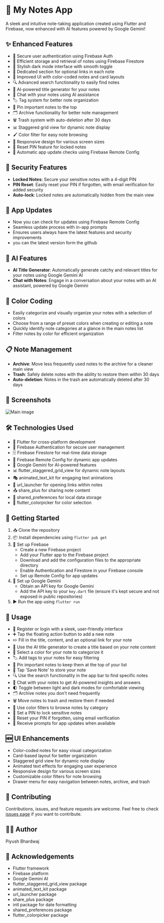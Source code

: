 # 📝 My Notes App
A sleek and intuitive note-taking application created using Flutter and Firebase, now enhanced with AI features powered by Google Gemini!

## ✨ Enhanced Features
- 🔐 Secure user authentication using Firebase Auth
- 💾 Efficient storage and retrieval of notes using Firebase Firestore
- 🌙 Stylish dark mode interface with smooth toggle
- 🔗 Dedicated section for optional links in each note
- 🎨 Improved UI with color-coded notes and card layouts
- 🔍 Advanced search functionality to easily find notes
- 🧠 AI-powered title generator for your notes
- 💬 Chat with your notes using AI assistance
- 🏷️ Tag system for better note organization
- 📌 Pin important notes to the top
- 🗂️ Archive functionality for better note management
- 🗑️ Trash system with auto-deletion after 30 days
- 📊 Staggered grid view for dynamic note display
- 🖌️ Color filter for easy note browsing
- 📱 Responsive design for various screen sizes
- 🔑 Reset PIN feature for locked notes
- 🔄 Automatic app update checks using Firebase Remote Config

## 🔐 Security Features
- **Locked Notes**: Secure your sensitive notes with a 4-digit PIN
- **PIN Reset**: Easily reset your PIN if forgotten, with email verification for added security
- **Auto-lock**: Locked notes are automatically hidden from the main view

## 🔄 App Updates
- Now you can check for updates using Firebase Remote Config
- Seamless update process with in-app prompts
- Ensures users always have the latest features and security improvements
- you can the latest version form the github

## 🤖 AI Features
- **AI Title Generator**: Automatically generate catchy and relevant titles for your notes using Google Gemini AI
- **Chat with Notes**: Engage in a conversation about your notes with an AI assistant, powered by Google Gemini

## 🌈 Color Coding
- Easily categorize and visually organize your notes with a selection of colors
- Choose from a range of preset colors when creating or editing a note
- Quickly identify note categories at a glance in the main notes list
- Filter notes by color for efficient organization

## 📋 Note Management
- **Archive**: Move less frequently used notes to the archive for a cleaner main view
- **Trash**: Safely delete notes with the ability to restore them within 30 days
- **Auto-deletion**: Notes in the trash are automatically deleted after 30 days

## 📸 Screenshots
![Main image](https://github.com/user-attachments/assets/f445b58c-2fb3-4cd2-81bf-fa076af234c2)


## 🛠️ Technologies Used
- 📱 Flutter for cross-platform development
- 🔑 Firebase Authentication for secure user management
- 🗄️ Firebase Firestore for real-time data storage
- 🔄 Firebase Remote Config for dynamic app updates
- 🤖 Google Gemini for AI-powered features
- 📊 flutter_staggered_grid_view for dynamic note layouts
- 🎭 animated_text_kit for engaging text animations
- 🔗 url_launcher for opening links within notes
- 📤 share_plus for sharing note content
- 💾 shared_preferences for local data storage
- 🎨 flutter_colorpicker for color selection

## 🚀 Getting Started
1. 📥 Clone the repository
2. 📦 Install dependencies using `flutter pub get`
3. 🔧 Set up Firebase
   - Create a new Firebase project
   - Add your Flutter app to the Firebase project
   - Download and add the configuration files to the appropriate directory
   - Enable Authentication and Firestore in your Firebase console
   - Set up Remote Config for app updates
4. 🤖 Set up Google Gemini
   - Obtain an API key for Google Gemini
   - Add the API key to your `key.dart` file (ensure it's kept secure and not exposed in public repositories)
5. ▶️ Run the app using `flutter run`

## 📖 Usage
- 👤 Register or login with a sleek, user-friendly interface
- ➕ Tap the floating action button to add a new note
- ✏️ Fill in the title, content, and an optional link for your note
- 🧠 Use the AI title generator to create a title based on your note content
- 🎨 Select a color for your note to categorize it
- 🏷️ Add tags to your notes for easy filtering
- 📌 Pin important notes to keep them at the top of your list
- 💾 Tap 'Save Note' to store your note
- 🔍 Use the search functionality in the app bar to find specific notes
- 💬 Chat with your notes to get AI-powered insights and answers
- 🌓 Toggle between light and dark modes for comfortable viewing
- 🗂️ Archive notes you don't need frequently
- 🗑️ Move notes to trash and restore them if needed
- 🎨 Use color filters to browse notes by category
- 🔐 Set a PIN to lock sensitive notes
- 🔑 Reset your PIN if forgotten, using email verification
- 🔄 Receive prompts for app updates when available

## 🆕 UI Enhancements
- Color-coded notes for easy visual categorization
- Card-based layout for better organization
- Staggered grid view for dynamic note display
- Animated text effects for engaging user experience
- Responsive design for various screen sizes
- Customizable color filters for note browsing
- Drawer menu for easy navigation between notes, archive, and trash

## 🤝 Contributing
Contributions, issues, and feature requests are welcome. Feel free to check [issues page](https://github.com/YourUsername/my_notes_app/issues) if you want to contribute.

## 👨‍💻 Author
Piyush Bhardwaj

## 🙏 Acknowledgements
- Flutter framework
- Firebase platform
- Google Gemini AI
- flutter_staggered_grid_view package
- animated_text_kit package
- url_launcher package
- share_plus package
- intl package for date formatting
- shared_preferences package
- flutter_colorpicker package
